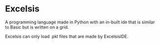 # Excelsis
A programming language made in Python with an in-built ide that is similar to Basic but is written on a grid.

Excelsis can only load .pkl files that are made by ExcelsisIDE.